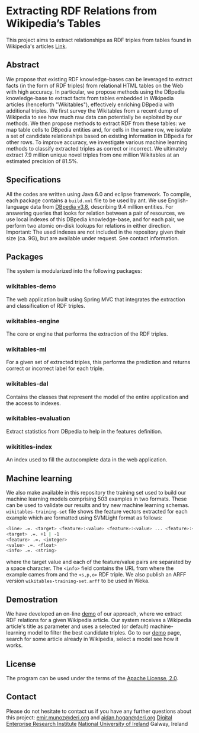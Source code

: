 # Extracting RDF Relations from Wikipedia’s Tables

This project aims to extract relationships as RDF triples from tables found in Wikipedia's articles [Link](http://emir-munoz.github.com/wikitables).

## Abstract

We propose that existing RDF knowledge-bases can be leveraged to extract facts (in the form of RDF triples) from relational HTML tables on the Web with high accuracy. 
In particular, we propose methods using the DBpedia knowledge-base to extract facts from tables embedded in Wikipedia articles (henceforth "Wikitables"), effectively
enriching DBpedia with additional triples. We first survey the Wikitables from a recent dump of Wikipedia to see how much raw data can potentially be exploited by our methods.
We then propose methods to extract RDF from these tables: we map table cells to DBpedia entities and, for cells in the same row, we isolate a set of candidate 
relationships based on existing information in DBpedia for other rows. To improve accuracy, we investigate various machine learning methods to classify extracted triples
as correct or incorrect. We ultimately extract 7.9 million unique novel triples from one million Wikitables at an estimated precision of 81.5%.

## Specifications

All the codes are written using Java 6.0 and eclipse framework. To compile, each package contains a `build.xml` file to be used by ant.
We use English-language data from [DBpedia v3.8](http://wiki.dbpedia.org/Downloads38), describing 9.4 million entities. For answering queries that looks for relation 
between a pair of resources, we use local indexes of this DBpedia knowledge-base, and for each pair, we perform two atomic on-disk lookups for relations in either direction.
Important: The used indexes are not included in the repository given their size (ca. 9G), but are available under request. See contact information.

## Packages

The system is modularized into the following packages: 

### wikitables-demo
The web application built using Spring MVC that integrates the extraction and classification of RDF triples.

### wikitables-engine
The core or engine that performs the extraction of the RDF triples.

### wikitables-ml
For a given set of extracted triples, this performs the prediction and returns correct or incorrect label for each triple.

### wikitables-dal
Contains the classes that represent the model of the entire application and the access to indexes.

### wikitables-evaluation
Extract statistics from DBpedia to help in the features definition. 

### wikititles-index
An index used to fill the autocomplete data in the web application. 

## Machine learning

We also make available in this repository the training set used to build our machine learning models comprising 503 examples in two formats.
These can be used to validate our results and try new machine learning schemas.
`wikitables-training-set` file shows the feature vectors extracted for each example which are formatted using SVMLight format as follows:

```bash
<line> .=. <target> <feature>:<value> <feature>:<value> ... <feature>:<value> # <info>
<target> .=. +1 | -1
<feature> .=. <integer>
<value> .=. <float>
<info> .=. <string> 
```
where the target value and each of the feature/value pairs are separated by a space character. The <code>&lt;info&gt;</code> field contains the URL from where the 
example cames from and the <code>&lt;s,p,o&gt;</code> RDF triple.
We also publish an ARFF version `wikitables-training-set.arff` to be used in Weka.

## Demostration

We have developed an on-line [demo](http://deri-srvgal36.nuigalway.ie:8080/wikitables-demo) of our approach, where we extract RDF relations for a given Wikipedia article. 
Our system receives a Wikipedia article's title as parameter and uses a selected (or default) machine-learning model to filter the best candidate triples.
Go to our [demo](http://deri-srvgal36.nuigalway.ie:8080/wikitables-demo/) page, search for some article already in Wikipedia, select a model see how it works.

## License

The program can be used under the terms of the [Apache License, 2.0](http://www.apache.org/licenses/LICENSE-2.0.html).

## Contact

Please do not hesitate to contact us if you have any further questions about this project:
<emir.munoz@deri.org> and <aidan.hogan@deri.org>
[Digital Enterprise Research Institute](http://deri.ie/)
[National University of Ireland](http://www.nuigalway.ie/)
Galway, Ireland 

